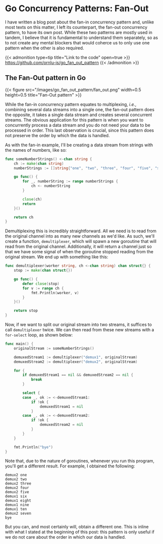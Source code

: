 # Go Concurrency Patterns: Fan-Out


I have written a blog post about the fan-in concurrency pattern and, unlike most texts on this matter, I left its counterpart, the fan-out concurrency pattern, to have its own post. While these two patterns are mostly used in tandem, I believe that it is fundamental to understand them separately, so as to not create any mental blockers that would coherce us to only use one pattern when the other is also required.

{{< admonition type=tip title="Link to the code" open=true >}}
https://github.com/ornlu-is/go_fan_out_pattern
{{< /admonition >}}

## The Fan-Out pattern in Go

{{< figure src="/images/go_fan_out_pattern/fan_out.png" width=0.5 height=0.5 title="Fan-Out pattern" >}}

While the fan-in concurrency pattern equates to multiplexing, *i.e.*, combining several data streams into a single one, the fan-out pattern does the opposite, it takes a single data stream and creates several concurrent streams. The obvious application for this pattern is when you want to concurrently process a data stream and you do not need your data to be processed in order. This last observation is crucial, since this pattern does not preserve the order by which the data is handled.

As with the fan-in example, I'll be creating a data stream from strings with the names of numbers, like so:
```go
func someNumberStrings() <-chan string {
	ch := make(chan string)
	numberStrings := []string{"one", "two", "three", "four", "five", "six", "seven", "eight", "nine", "ten"}

	go func() {
		for _, numberString := range numberStrings {
			ch <- numberString
		}

		close(ch)
		return
	}()

	return ch
}
```

Demultiplexing this is incredibly straightforward. All we need is to read from the original channel into as many new channels as we'd like. As such, we'll create a function, `demultiplexer`, which will spawn a new goroutine that will read from the original channel. Additionally, it will return a channel just so that we have some signal of when the goroutine stopped reading from the original stream. We end up with something like this:

```go
func demultiplexer(worker string, ch <-chan string) chan struct{} {
	stop := make(chan struct{})

	go func() {
		defer close(stop)
		for v := range ch {
			fmt.Println(worker, v)
		}
	}()

	return stop
}
```

Now, if we want to split our original stream into two streams, it suffices to call `demultiplexer` twice. We can then read from these new streams with a `for-select` loop, as shown below:

```go
func main() {
	originalStream := someNumberStrings()

	demuxedStream1 := demultiplexer("demux1", originalStream)
	demuxedStream2 := demultiplexer("demux2", originalStream)

	for {
		if demuxedStream1 == nil && demuxedStream2 == nil {
			break
		}

		select {
		case _, ok := <-demuxedStream1:
			if !ok {
				demuxedStream1 = nil
			}
		case _, ok := <-demuxedStream2:
			if !ok {
				demuxedStream2 = nil
			}
		}
	}

	fmt.Println("bye")
}
```

Note that, due to the nature of goroutines, whenever you run this program, you'll get a different result. For example, I obtained the following:

```plaintext
demux2 one
demux2 two
demux2 three
demux2 four
demux2 five
demux1 six
demux1 eight
demux1 nine
demux1 ten
demux2 seven
bye
```

But you can, and most certainly will, obtain a different one. This is inline with what I stated at the beginning of this post: this pattern is only useful if we do not care about the order in which our data is handled.

